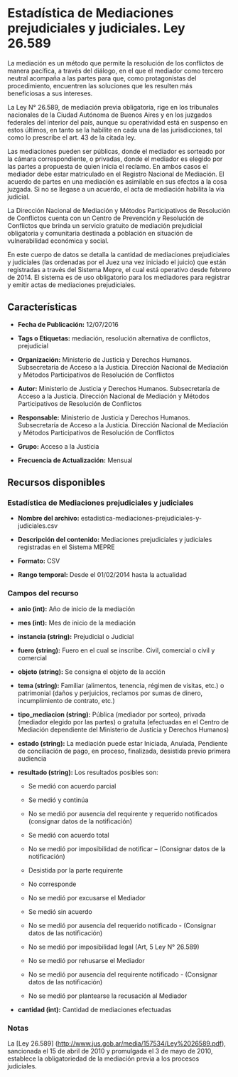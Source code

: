 Estadística de Mediaciones prejudiciales y judiciales. Ley 26.589
=================================================================

La mediación es un método que permite la resolución de los conflictos de manera pacífica, a través del diálogo, en el que el mediador como tercero neutral acompaña a las partes para que, como protagonistas del procedimiento, encuentren las soluciones que les resulten más beneficiosas a sus intereses.

La Ley N° 26.589, de mediación previa obligatoria, rige en los tribunales nacionales de la Ciudad Autónoma de Buenos Aires y en los juzgados federales del interior del país, aunque su operatividad está en suspenso en estos últimos, en tanto se la habilite en cada una de las jurisdicciones, tal como lo prescribe el art. 43 de la citada ley.

Las mediaciones pueden ser públicas, donde el mediador es sorteado por la cámara correspondiente, o privadas, donde el mediador es elegido por las partes a propuesta de quien inicia el reclamo. En ambos casos el mediador debe estar matriculado en el Registro Nacional de Mediación. El acuerdo de partes en una mediación es asimilable en sus efectos a la cosa juzgada. Si no se llegase a un acuerdo, el acta de mediación habilita la vía judicial. 

La Dirección Nacional de Mediación y Métodos Participativos de Resolución de Conflictos cuenta con un Centro de Prevención y Resolución de Conflictos que brinda un servicio gratuito de mediación prejudicial obligatoria y comunitaria destinada a población en situación de vulnerabilidad económica y social.

En este cuerpo de datos se detalla la cantidad de mediaciones prejudiciales y judiciales (las ordenadas por el Juez una vez iniciado el juicio) que están registradas a través del Sistema Mepre, el cual está operativo desde febrero de 2014. El sistema es de uso obligatorio para los mediadores para registrar y emitir actas de mediaciones prejudiciales.

Características
---------------

-   **Fecha de Publicación:** 12/07/2016

-   **Tags o Etiquetas:** mediación, resolución alternativa de conflictos, prejudicial

-   **Organización:** Ministerio de Justicia y Derechos Humanos. Subsecretaría de Acceso a la Justicia. Dirección Nacional de Mediación y Métodos Participativos de Resolución de Conflictos

-   **Autor:** Ministerio de Justicia y Derechos Humanos. Subsecretaría de Acceso a la Justicia. Dirección Nacional de Mediación y Métodos Participativos de Resolución de Conflictos

-   **Responsable:** Ministerio de Justicia y Derechos Humanos. Subsecretaría de Acceso a la Justicia. Dirección Nacional de Mediación y Métodos Participativos de Resolución de Conflictos

-   **Grupo:** Acceso a la Justicia

-   **Frecuencia de Actualización:** Mensual

Recursos disponibles
--------------------

### Estadística de Mediaciones prejudiciales y judiciales

-   **Nombre del archivo:** estadistica-mediaciones-prejudiciales-y-judiciales.csv

-   **Descripción del contenido:** Mediaciones prejudiciales y judiciales registradas en el Sistema MEPRE

-   **Formato:** CSV

-   **Rango temporal:** Desde el 01/02/2014 hasta la actualidad

### Campos del recurso

-   **anio (int):** Año de inicio de la mediación

-   **mes (int):** Mes de inicio de la mediación

-   **instancia (string):** Prejudicial o Judicial

-   **fuero (string):** Fuero en el cual se inscribe. Civil, comercial o civil y comercial

-   **objeto (string):** Se consigna el objeto de la acción

-   **tema (string):** Familiar (alimentos, tenencia, régimen de visitas, etc.) o patrimonial (daños y perjuicios, reclamos por sumas de dinero, incumplimiento de contrato, etc.)

-   **tipo_mediacion (string):** Pública (mediador por sorteo), privada (mediador elegido por las partes) o gratuita (efectuadas en el Centro de Mediación dependiente del Ministerio de Justicia y Derechos Humanos)

-   **estado (string):** La mediación puede estar Iniciada, Anulada, Pendiente de conciliación de pago, en proceso, finalizada, desistida previo primera audiencia

-   **resultado (string):** Los resultados posibles son: 

	- Se medió con acuerdo parcial
	
	- Se medió y continúa
	
	- No se medió por ausencia del requirente y requerido notificados (consignar datos de la notificación)
	
	- Se medió con acuerdo total
	
	- No se medió por imposibilidad de notificar – (Consignar datos de la notificación)
	
	- Desistida por la parte requirente
	
	- No corresponde
	
	- No se medió por excusarse el Mediador
	
	- Se medió sin acuerdo
	
	- No se medió por ausencia del requerido notificado - (Consignar datos de las notificación)
	
	- No se medió por imposibilidad legal (Art, 5 Ley N° 26.589)
	
	- No se medió por rehusarse el Mediador
	
	- No se medió por ausencia del requirente notificado - (Consignar datos de las notificación)
	
	- No se medió por plantearse la recusación al Mediador
	
-   **cantidad (int):** Cantidad de mediaciones efectuadas

### Notas

La [Ley 26.589] (http://www.jus.gob.ar/media/157534/Ley%2026589.pdf), sancionada el 15 de abril de 2010 y promulgada el 3 de mayo de 2010,  establece la obligatoriedad de la mediación previa a los procesos judiciales. 
